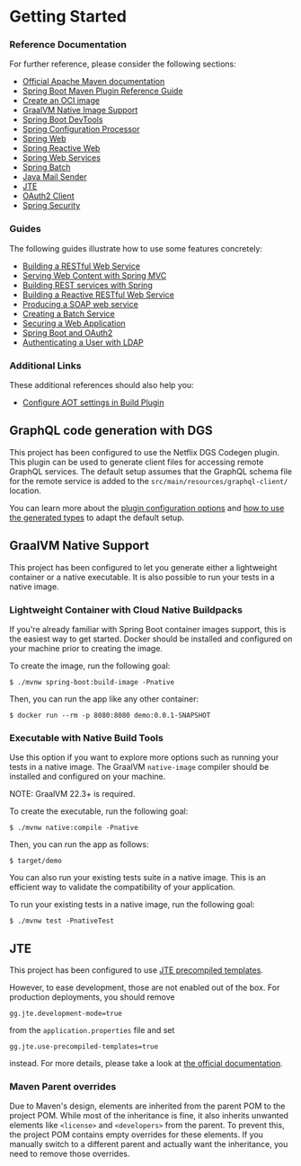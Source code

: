 # Getting Started

### Reference Documentation
For further reference, please consider the following sections:

* [Official Apache Maven documentation](https://maven.apache.org/guides/index.html)
* [Spring Boot Maven Plugin Reference Guide](https://docs.spring.io/spring-boot/3.5.0-M3/maven-plugin)
* [Create an OCI image](https://docs.spring.io/spring-boot/3.5.0-M3/maven-plugin/build-image.html)
* [GraalVM Native Image Support](https://docs.spring.io/spring-boot/3.5.0-M3/reference/packaging/native-image/introducing-graalvm-native-images.html)
* [Spring Boot DevTools](https://docs.spring.io/spring-boot/3.5.0-M3/reference/using/devtools.html)
* [Spring Configuration Processor](https://docs.spring.io/spring-boot/3.5.0-M3/specification/configuration-metadata/annotation-processor.html)
* [Spring Web](https://docs.spring.io/spring-boot/3.5.0-M3/reference/web/servlet.html)
* [Spring Reactive Web](https://docs.spring.io/spring-boot/3.5.0-M3/reference/web/reactive.html)
* [Spring Web Services](https://docs.spring.io/spring-boot/3.5.0-M3/reference/io/webservices.html)
* [Spring Batch](https://docs.spring.io/spring-boot/3.5.0-M3/how-to/batch.html)
* [Java Mail Sender](https://docs.spring.io/spring-boot/3.5.0-M3/reference/io/email.html)
* [JTE](https://jte.gg/)
* [OAuth2 Client](https://docs.spring.io/spring-boot/3.5.0-M3/reference/web/spring-security.html#web.security.oauth2.client)
* [Spring Security](https://docs.spring.io/spring-boot/3.5.0-M3/reference/web/spring-security.html)

### Guides
The following guides illustrate how to use some features concretely:

* [Building a RESTful Web Service](https://spring.io/guides/gs/rest-service/)
* [Serving Web Content with Spring MVC](https://spring.io/guides/gs/serving-web-content/)
* [Building REST services with Spring](https://spring.io/guides/tutorials/rest/)
* [Building a Reactive RESTful Web Service](https://spring.io/guides/gs/reactive-rest-service/)
* [Producing a SOAP web service](https://spring.io/guides/gs/producing-web-service/)
* [Creating a Batch Service](https://spring.io/guides/gs/batch-processing/)
* [Securing a Web Application](https://spring.io/guides/gs/securing-web/)
* [Spring Boot and OAuth2](https://spring.io/guides/tutorials/spring-boot-oauth2/)
* [Authenticating a User with LDAP](https://spring.io/guides/gs/authenticating-ldap/)

### Additional Links
These additional references should also help you:

* [Configure AOT settings in Build Plugin](https://docs.spring.io/spring-boot/3.5.0-M3/how-to/aot.html)

## GraphQL code generation with DGS

This project has been configured to use the Netflix DGS Codegen plugin.
This plugin can be used to generate client files for accessing remote GraphQL services.
The default setup assumes that the GraphQL schema file for the remote service is added to the `src/main/resources/graphql-client/` location.

You can learn more about the [plugin configuration options](https://github.com/deweyjose/graphqlcodegen) and
[how to use the generated types](https://netflix.github.io/dgs/generating-code-from-schema/) to adapt the default setup.


## GraalVM Native Support

This project has been configured to let you generate either a lightweight container or a native executable.
It is also possible to run your tests in a native image.

### Lightweight Container with Cloud Native Buildpacks
If you're already familiar with Spring Boot container images support, this is the easiest way to get started.
Docker should be installed and configured on your machine prior to creating the image.

To create the image, run the following goal:

```
$ ./mvnw spring-boot:build-image -Pnative
```

Then, you can run the app like any other container:

```
$ docker run --rm -p 8080:8080 demo:0.0.1-SNAPSHOT
```

### Executable with Native Build Tools
Use this option if you want to explore more options such as running your tests in a native image.
The GraalVM `native-image` compiler should be installed and configured on your machine.

NOTE: GraalVM 22.3+ is required.

To create the executable, run the following goal:

```
$ ./mvnw native:compile -Pnative
```

Then, you can run the app as follows:
```
$ target/demo
```

You can also run your existing tests suite in a native image.
This is an efficient way to validate the compatibility of your application.

To run your existing tests in a native image, run the following goal:

```
$ ./mvnw test -PnativeTest
```


## JTE

This project has been configured to use [JTE precompiled templates](https://jte.gg/pre-compiling/).

However, to ease development, those are not enabled out of the box.
For production deployments, you should remove

```properties
gg.jte.development-mode=true
```

from the `application.properties` file and set

```properties
gg.jte.use-precompiled-templates=true
```

instead.
For more details, please take a look at [the official documentation](https://jte.gg/spring-boot-starter-3/).

### Maven Parent overrides

Due to Maven's design, elements are inherited from the parent POM to the project POM.
While most of the inheritance is fine, it also inherits unwanted elements like `<license>` and `<developers>` from the parent.
To prevent this, the project POM contains empty overrides for these elements.
If you manually switch to a different parent and actually want the inheritance, you need to remove those overrides.

